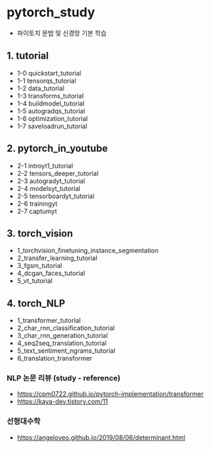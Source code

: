 # pytorch_study
- 파이토치 문법 및 신경망 기본 학습

## 1. tutorial
- 1-0 quickstart_tutorial
- 1-1 tensorqs_tutorial
- 1-2 data_tutorial
- 1-3 transforms_tutorial
- 1-4 buildmodel_tutorial
- 1-5 autogradqs_tutorial
- 1-6 optimization_tutorial
- 1-7 saveloadrun_tutorial

 ## 2. pytorch_in_youtube
 - 2-1 introyt1_tutorial
 - 2-2 tensors_deeper_tutorial
 - 2-3 autogradyt_tutorial
 - 2-4 modelsyt_tutorial
 - 2-5 tensorboardyt_tutorial
 - 2-6 trainingyt
 - 2-7 captumyt
 
 ## 3. torch_vision
 - 1_torchvision_finetuning_instance_segmentation
 - 2_transfer_learning_tutorial
 - 3_fgsm_tutorial
 - 4_dcgan_faces_tutorial
 - 5_vt_tutorial
 
 ## 4. torch_NLP
 - 1_transformer_tutorial
 - 2_char_rnn_classification_tutorial
 - 3_char_rnn_generation_tutorial
 - 4_seq2seq_translation_tutorial
 - 5_text_sentiment_ngrams_tutorial
 - 6_translation_transformer



### NLP 논문 리뷰 (study - reference)
- https://cpm0722.github.io/pytorch-implementation/transformer
- https://kaya-dev.tistory.com/11

### 선형대수학
- https://angeloyeo.github.io/2019/08/06/determinant.html
